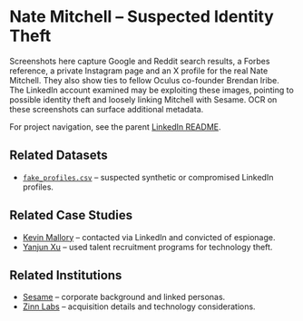 # Nate Mitchell – Suspected Identity Theft

Screenshots here capture Google and Reddit search results, a Forbes reference, a private Instagram page and an X profile for the real Nate Mitchell. They also show ties to fellow Oculus co-founder Brendan Iribe. The LinkedIn account examined may be exploiting these images, pointing to possible identity theft and loosely linking Mitchell with Sesame. OCR on these screenshots can surface additional metadata.

For project navigation, see the parent [LinkedIn README](../../../README.md).

## Related Datasets
- [`fake_profiles.csv`](../../../../datasets/fake_profiles.csv) – suspected synthetic or compromised LinkedIn profiles.

## Related Case Studies
- [Kevin Mallory](../../../../case-studies/kevin-mallory/README.md) – contacted via LinkedIn and convicted of espionage.
- [Yanjun Xu](../../../../case-studies/yanjun-xu/README.md) – used talent recruitment programs for technology theft.

## Related Institutions
- [Sesame](../../../../institutions/sesame/README.md) – corporate background and linked personas.
- [Zinn Labs](../../../../institutions/zinn-labs/README.md) – acquisition details and technology considerations.
